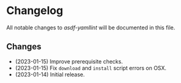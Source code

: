 # Changelog

All notable changes to _asdf-yamllint_ will be documented in this file.

## Changes

- (2023-01-15) Improve prerequisite checks.
- (2023-01-15) Fix `download` and `install` script errors on OSX.
- (2023-01-14) Initial release.
